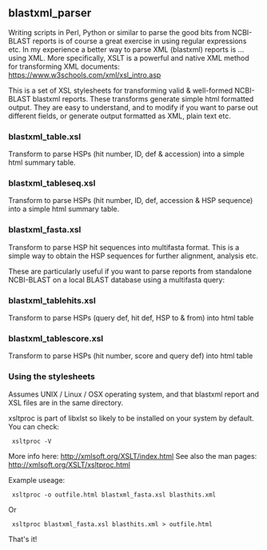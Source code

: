 ## blastxml_parser

Writing scripts in Perl, Python or similar to parse the good bits from NCBI-BLAST reports is of course a great exercise in using regular expressions etc. In my experience a better way to parse XML (blastxml) reports is ... using XML. More specifically, XSLT is a powerful and native XML method for transforming XML documents: https://www.w3schools.com/xml/xsl_intro.asp 

This is a set of XSL stylesheets for transforming valid & well-formed NCBI-BLAST blastxml reports. These transforms generate simple html formatted output. They are easy to understand, and to modify if you want to parse out different fields, or generate output formatted as XML, plain text etc.

### blastxml_table.xsl
Transform to parse HSPs (hit number, ID, def & accession) into a simple html summary table.

### blastxml_tableseq.xsl
Transform to parse HSPs (hit number, ID, def, accession & HSP sequence) into a simple html summary table.

### blastxml_fasta.xsl
Transform to parse HSP hit sequences into multifasta format. This is a simple way to obtain the HSP sequences for further alignment, analysis etc.

These are particularly useful if you want to parse reports from standalone NCBI-BLAST on a local BLAST database using a multifasta query:

### blastxml_tablehits.xsl
Transform to parse HSPs (query def, hit def, HSP to & from) into html table

### blastxml_tablescore.xsl
Transform to parse HSPs (hit number, score and query def) into html table

### Using the stylesheets

Assumes UNIX / Linux / OSX operating system, and that blastxml report and XSL files are in the same directory. 

xsltproc is part of libxlst so likely to be installed on your system by default. You can check:

     xsltproc -V

More info here:
http://xmlsoft.org/XSLT/index.html
See also the man pages:
http://xmlsoft.org/XSLT/xsltproc.html

Example useage:

     xsltproc -o outfile.html blastxml_fasta.xsl blasthits.xml
Or

     xsltproc blastxml_fasta.xsl blasthits.xml > outfile.html

That's it!
